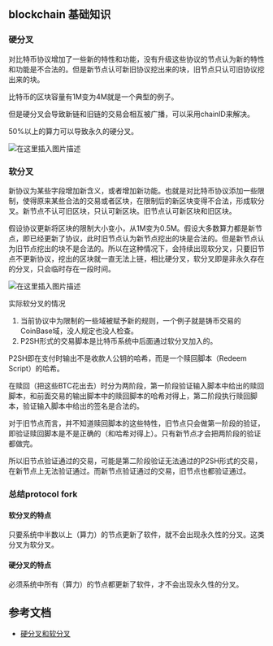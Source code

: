 ## blockchain 基础知识

### 硬分叉

对比特币协议增加了一些新的特性和功能，没有升级这些协议的节点认为新的特性和功能是不合法的。但是新节点认可新旧协议挖出来的块，旧节点只认可旧协议挖出来的块。

比特币的区块容量有1M变为4M就是一个典型的例子。

但是硬分叉会导致新链和旧链的交易会相互被广播，可以采用chainID来解决。

50%以上的算力可以导致永久的硬分叉。

![在这里插入图片描述](https://img-blog.csdnimg.cn/20190711194637516.png?x-oss-process=image/watermark,type_ZmFuZ3poZW5naGVpdGk,shadow_10,text_aHR0cHM6Ly9ibG9nLmNzZG4ubmV0L1NIVTE1MTIxODU2,size_16,color_FFFFFF,t_70)

### 软分叉

新协议为某些字段增加新含义，或者增加新功能。也就是对比特币协议添加一些限制，使得原来某些合法的交易或者区块，在限制后的新区块变得不合法，形成软分叉。新节点不认可旧区块，只认可新区块。旧节点认可新区块和旧区块。

假设协议更新将区块的限制大小变小，从1M变为0.5M。假设大多数算力都是新节点，即已经更新了协议，此时旧节点认为新节点挖出的块是合法的。但是新节点认为旧节点挖出的块不是合法的。所以在这种情况下，会持续出现软分叉，只要旧节点不更新协议，挖出的区块就一直无法上链，相比硬分叉，软分叉即是非永久存在的分叉，只会临时存在一段时间。

![在这里插入图片描述](https://img-blog.csdnimg.cn/20190711222126348.png?x-oss-process=image/watermark,type_ZmFuZ3poZW5naGVpdGk,shadow_10,text_aHR0cHM6Ly9ibG9nLmNzZG4ubmV0L1NIVTE1MTIxODU2,size_16,color_FFFFFF,t_70)

实际软分叉的情况

1. 当前协议中为限制的一些域被赋予新的规则，一个例子就是铸币交易的CoinBase域，没人规定也没人检查。
2. P2SH形式的交易脚本是比特币系统中后面通过软分叉加入的。

P2SH即在支付时输出不是收款人公钥的哈希，而是一个赎回脚本（Redeem Script）的哈希。

在赎回（把这些BTC花出去）时分为两阶段，第一阶段验证输入脚本中给出的赎回脚本，和前面交易的输出脚本中的赎回脚本的哈希对得上，第二阶段执行赎回脚本，验证输入脚本中给出的签名是合法的。

对于旧节点而言，并不知道赎回脚本的这些特性，旧节点只会做第一阶段的验证，即验证赎回脚本是不是正确的（和哈希对得上）。只有新节点才会把两阶段的验证都做完。

所以旧节点验证通过的交易，可能是第二阶段验证无法通过的P2SH形式的交易，在新节点上无法验证通过。而新节点验证通过的交易，旧节点也都验证通过。

### 总结protocol fork

#### 软分叉的特点

只要系统中半数以上（算力）的节点更新了软件，就不会出现永久性的分叉。这类分叉为软分叉。

#### 硬分叉的特点

必须系统中所有（算力）的节点都更新了软件，才不会出现永久性的分叉。


## 参考文档

* [硬分叉和软分叉](https://blog.csdn.net/SHU15121856/article/details/95494629)